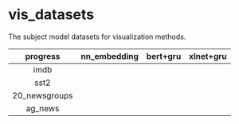 # vis_datasets
The subject model datasets for visualization methods.

|    progress   | nn_embedding | bert+gru | xlnet+gru |
|:-------------:|:------------:|:--------:|:---------:|
|      imdb     |              |          |           |
|      sst2     |              |          |           |
| 20_newsgroups |              |          |           |
|    ag_news    |              |          |           |